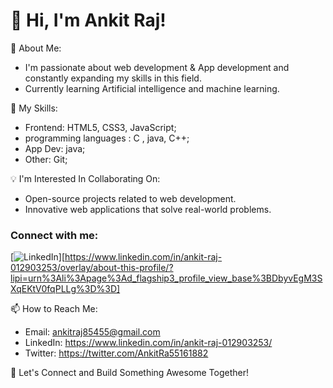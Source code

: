 # 👋 Hi, I'm Ankit Raj!

👀 About Me:
- I'm passionate about web development & App development and constantly expanding my skills in this field.
- Currently learning Artificial intelligence and machine learning.

🌱 My Skills:
- Frontend: HTML5, CSS3, JavaScript;
- programming languages : C , java, C++;
- App Dev: java;
- Other: Git;


💡 I'm Interested In Collaborating On:
- Open-source projects related to web development.
- Innovative web applications that solve real-world problems.

### Connect with me:
[![LinkedIn][linkedin-shield]][https://www.linkedin.com/in/ankit-raj-012903253/overlay/about-this-profile/?lipi=urn%3Ali%3Apage%3Ad_flagship3_profile_view_base%3BDbyvEgM3SXqEKtV0fqPLLg%3D%3D]

[linkedin-shield]: https://img.shields.io/badge/-LinkedIn-black.svg?style=flat-square&logo=linkedin&colorB=555
[linkedin-url]: [https://linkedin.com/in/ankit-raj-012903253/1](https://www.linkedin.com/in/ankit-raj-012903253/overlay/about-this-profile/?lipi=urn%3Ali%3Apage%3Ad_flagship3_profile_view_base%3BDbyvEgM3SXqEKtV0fqPLLg%3D%3D)

📫 How to Reach Me:
- Email: ankitraj85455@gmail.com 
- LinkedIn: https://www.linkedin.com/in/ankit-raj-012903253/
- Twitter: https://twitter.com/AnkitRa55161882

🚀 Let's Connect and Build Something Awesome Together!
